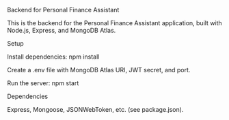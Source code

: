 Backend for Personal Finance Assistant

This is the backend for the Personal Finance Assistant application, built with Node.js, Express, and MongoDB Atlas.

Setup





Install dependencies: npm install



Create a .env file with MongoDB Atlas URI, JWT secret, and port.



Run the server: npm start

Dependencies





Express, Mongoose, JSONWebToken, etc. (see package.json).